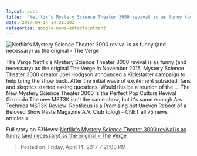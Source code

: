 ```yaml
---
layout: post
title:  "Netflix's Mystery Science Theater 3000 revival is as funny (and necessary) as the original - The Verge"
date: 2017-04-14 14:21:00Z
categories: google-news-entertaintment
---
```


![Netflix's Mystery Science Theater 3000 revival is as funny (and necessary) as the original - The Verge](https://cdn0.vox-cdn.com/thumbor/yJJpEQ_0ZMMMXeIfKdxXzeg8s0k=/0x0:4896x2754/1600x900/cdn0.vox-cdn.com/uploads/chorus_image/image/54257013/MST3K_D9_05627.0.jpeg)

The Verge Netflix's Mystery Science Theater 3000 revival is as funny (and necessary) as the original The Verge In November 2015, Mystery Science Theater 3000 creator Joel Hodgson announced a Kickstarter campaign to help bring the show back. After the initial wave of excitement subsided, fans and skeptics started asking questions. Would this be a reunion of the ... The New Mystery Science Theater 3000 Is the Perfect Pop Culture Revival Gizmodo The new MST3K isn't the same show, but it's same enough Ars Technica MST3K Review: Reptilicus is a Promising but Uneven Reboot of a Beloved Show Paste Magazine A.V. Club (blog) - CNET all 75 news articles »


Full story on F3News: [Netflix's Mystery Science Theater 3000 revival is as funny (and necessary) as the original - The Verge](http://www.f3nws.com/n/4Bp32G)

> Posted on: Friday, April 14, 2017 7:21:00 PM
